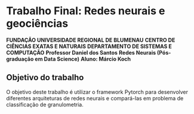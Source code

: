 # Trabalho Final: Redes neurais e geociências

**FUNDAÇÃO UNIVERSIDADE REGIONAL DE BLUMENAU**
**CENTRO DE CIÊNCIAS EXATAS E NATURAIS**
**DEPARTAMENTO DE SISTEMAS E COMPUTAÇÃO**
**Professor Daniel dos Santos**
**Redes Neurais (Pós-graduação em Data Science)**
**Aluno: Márcio Koch**

## Objetivo do trabalho

O objetivo deste trabalho é utilizar o framework Pytorch para desenvolver diferentes 
arquiteturas de redes neurais e compará-las em problema de classificação de 
granulometria.

